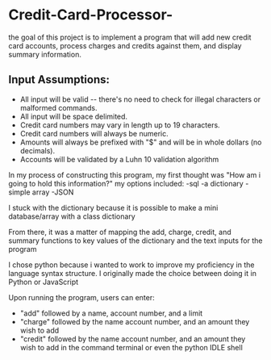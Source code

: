# Credit-Card-Processor-

the goal of this project is to implement a
program that will add new credit card accounts, process charges and credits
against them, and display summary information.

## Input Assumptions:

- All input will be valid -- there's no need to check for illegal characters
  or malformed commands.
- All input will be space delimited.
- Credit card numbers may vary in length up to 19 characters.
- Credit card numbers will always be numeric.
- Amounts will always be prefixed with "$" and will be in whole dollars (no
  decimals).
- Accounts will be validated by a Luhn 10 validation algorithm 

In my process of constructing this program, my first thought was "How am i going to hold this information?" my options included:
-sql
-a dictionary
-simple array
-JSON

I stuck with the dictionary because it is possible to make a mini database/array with a class dictionary 

From there, it was a matter of mapping the add, charge, credit, and summary functions to key values of the dictionary and the text inputs for the program 

I chose python because i wanted to work to improve my proficiency in the language syntax structure. I originally made the choice between doing it in Python or JavaScript

Upon running the program, users can enter:
- "add" followed by a name, account number, and a limit 
- "charge" followed by the name account number, and an amount they wish to add
- "credit" followed by the name account number, and an amount they wish to add
in the command terminal or even the python IDLE shell
